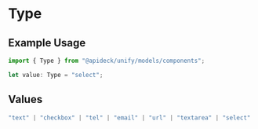 # Type

## Example Usage

```typescript
import { Type } from "@apideck/unify/models/components";

let value: Type = "select";
```

## Values

```typescript
"text" | "checkbox" | "tel" | "email" | "url" | "textarea" | "select" | "filtered-select" | "multi-select" | "datetime" | "date" | "time" | "number"
```
